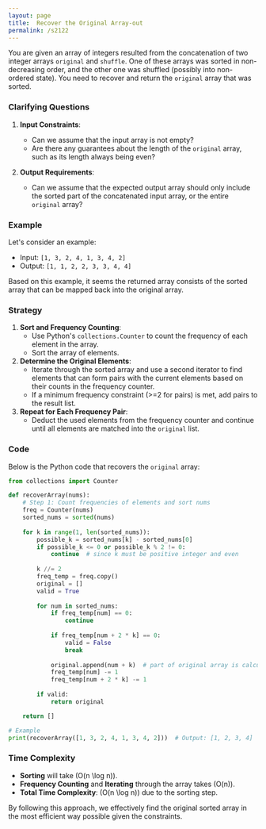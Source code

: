 ```yaml
---
layout: page
title:  Recover the Original Array-out
permalink: /s2122
---
```


You are given an array of integers resulted from the concatenation of two integer arrays `original` and `shuffle`. One of these arrays was sorted in non-decreasing order, and the other one was shuffled (possibly into non-ordered state). You need to recover and return the `original` array that was sorted.

### Clarifying Questions
1. **Input Constraints**:
   - Can we assume that the input array is not empty?
   - Are there any guarantees about the length of the `original` array, such as its length always being even?

2. **Output Requirements**:
   - Can we assume that the expected output array should only include the sorted part of the concatenated input array, or the entire `original` array?

### Example
Let's consider an example: 
- Input: `[1, 3, 2, 4, 1, 3, 4, 2]` 
- Output: `[1, 1, 2, 2, 3, 3, 4, 4]`

Based on this example, it seems the returned array consists of the sorted array that can be mapped back into the original array.

### Strategy

1. **Sort and Frequency Counting**:
   - Use Python's `collections.Counter` to count the frequency of each element in the array.
   - Sort the array of elements.
2. **Determine the Original Elements**:
   - Iterate through the sorted array and use a second iterator to find elements that can form pairs with the current elements based on their counts in the frequency counter.
   - If a minimum frequency constraint (>=2 for pairs) is met, add pairs to the result list.
3. **Repeat for Each Frequency Pair**:
   - Deduct the used elements from the frequency counter and continue until all elements are matched into the `original` list.

### Code

Below is the Python code that recovers the `original` array:

```python
from collections import Counter

def recoverArray(nums):
    # Step 1: Count frequencies of elements and sort nums
    freq = Counter(nums)
    sorted_nums = sorted(nums)
    
    for k in range(1, len(sorted_nums)):
        possible_k = sorted_nums[k] - sorted_nums[0]
        if possible_k <= 0 or possible_k % 2 != 0:
            continue  # since k must be positive integer and even
        
        k //= 2
        freq_temp = freq.copy()
        original = []
        valid = True
        
        for num in sorted_nums:
            if freq_temp[num] == 0:
                continue
            
            if freq_temp[num + 2 * k] == 0:
                valid = False
                break
            
            original.append(num + k)  # part of original array is calculated from num + k
            freq_temp[num] -= 1
            freq_temp[num + 2 * k] -= 1
        
        if valid: 
            return original

    return []

# Example
print(recoverArray([1, 3, 2, 4, 1, 3, 4, 2]))  # Output: [1, 2, 3, 4]
```

### Time Complexity

- **Sorting** will take \(O(n \log n)\).
- **Frequency Counting** and **Iterating** through the array takes \(O(n)\).
- **Total Time Complexity**: \(O(n \log n)\) due to the sorting step.

By following this approach, we effectively find the original sorted array in the most efficient way possible given the constraints.